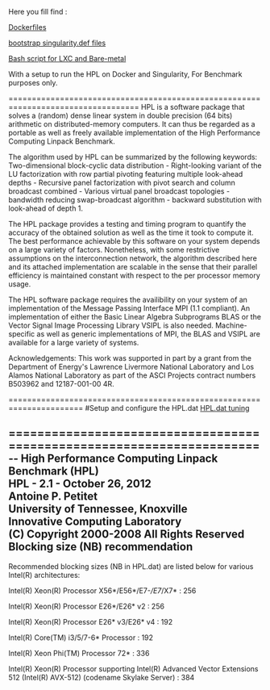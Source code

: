 Here you fill find :

[Dockerfiles](defs_dockerfiles/dockerfile/README.md)

[bootstrap singularity.def files](defs_dockerfiles/singularity/README.md)

[Bash script for LXC and Bare-metal](defs_dockerfiles/LXC/README.md)


With a setup to run the HPL on Docker and Singularity, For Benchmark purposes only.

==================================================================================
HPL is a software package that solves a (random) dense linear system in double precision (64 bits) arithmetic on distributed-memory computers. It can thus be regarded as a portable as well as freely available implementation of the High Performance Computing Linpack Benchmark.

The algorithm used by HPL can be summarized by the following keywords: Two-dimensional block-cyclic data distribution - Right-looking variant of the LU factorization with row partial pivoting featuring multiple look-ahead depths - Recursive panel factorization with pivot search and column broadcast combined - Various virtual panel broadcast topologies - bandwidth reducing swap-broadcast algorithm - backward substitution with look-ahead of depth 1.

The HPL package provides a testing and timing program to quantify the accuracy of the obtained solution as well as the time it took to compute it. The best performance achievable by this software on your system depends on a large variety of factors. Nonetheless, with some restrictive assumptions on the interconnection network, the algorithm described here and its attached implementation are scalable in the sense that their parallel efficiency is maintained constant with respect to the per processor memory usage.

The HPL software package requires the availibility on your system of an implementation of the Message Passing Interface MPI (1.1 compliant). An implementation of either the Basic Linear Algebra Subprograms BLAS or the Vector Signal Image Processing Library VSIPL is also needed. Machine-specific as well as generic implementations of MPI, the BLAS and VSIPL are available for a large variety of systems.

Acknowledgements: This work was supported in part by a grant from the Department of Energy's Lawrence Livermore National Laboratory and Los Alamos National Laboratory as part of the ASCI Projects contract numbers B503962 and 12187-001-00 4R.

======================================================================
#Setup and configure the HPL.dat
[HPL.dat tuning](http://www.netlib.org/benchmark/hpl/tuning.html)

======================================================================
 -- High Performance Computing Linpack Benchmark (HPL)                
    HPL - 2.1 - October 26, 2012                        
    Antoine P. Petitet                                                
    University of Tennessee, Knoxville                                
    Innovative Computing Laboratory                                 
    (C) Copyright 2000-2008 All Rights Reserved      
Blocking size (NB) recommendation
---------------------------------


Recommended blocking sizes (NB in HPL.dat) are listed below for various Intel(R)
architectures:

Intel(R) Xeon(R) Processor X56*/E56*/E7-*/E7*/X7*                             : 256

Intel(R) Xeon(R) Processor E26*/E26* v2                                       : 256

Intel(R) Xeon(R) Processor E26* v3/E26* v4                                    : 192

Intel(R) Core(TM) i3/5/7-6* Processor                                         : 192

Intel(R) Xeon Phi(TM) Processor 72*                                           : 336

Intel(R) Xeon(R) Processor supporting Intel(R) Advanced Vector Extensions 512
         (Intel(R) AVX-512) (codename Skylake Server)                         : 384
